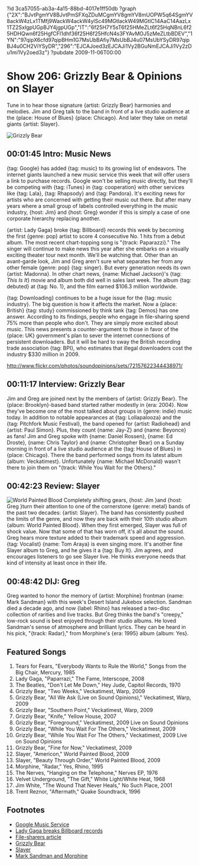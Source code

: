 ?id 3ca57055-ab3a-4a15-88bd-4017e1ff50db
?graph {"2X":"BJvtPgmYV8BJvtPmSFXqZDuMCgmYV8gmYV8mUOPW5q64SgmYV8ackW4zLx1TMfj9WackW4ackW4ylSc49MGtlackW49MGtlC14AaC14AazLx1TZ2SxIgpUGpBJY4jgpUGp","IT":"6f25H7Y5sT6f25HMeZLt6f25HqNBnL6f25HDHQwn6f25HgfCFI1dhf36f25H6f25HfcN4s3FYAvMOJ5zMeZLtbBDEV","1YN":"97qipX6cfd97qipBHm1G7MsUbBAfiy7MsUbBJ4u07MsUbYSyDR97qipBJ4u0CH2ViYSyDR","296":"EJCAJoed3zEJCAJi1Vy2BGuNmEJCAJi1Vy2zDu1mi1Vy2oed3z"}
?pubdate 2009-11-06T00:00

# Show 206: Grizzly Bear & Opinions on Slayer
Tune in to hear those signature {artist: Grizzly Bear} harmonies and melodies. Jim and Greg talk to the band in front of a live studio audience at the {place: House of Blues} {place: Chicago}. And later they take on metal giants {artist: Slayer}.

![Grizzly Bear](https://static.soundopinions.org/images/2009/grizzlybear1.jpg)

## 00:01:45 Intro: Music News
{tag: Google} has added {tag: music} to its growing list of endeavors. The internet giants launched a new music service this week that will offer users a link to purchase records. Google won't be selling music directly, but they'll be competing with {tag: iTunes} in {tag: cooperation} with other services like {tag: Lala}, {tag: Rhapsody} and {tag: Pandora}. It's exciting news for artists who are concerned with getting their music out there. But after many years where a small group of labels controlled everything in the music industry, {host: Jim} and {host: Greg} wonder if this is simply a case of one corporate hierarchy replacing another.

{artist: Lady Gaga} broke {tag: Billboard} records this week by becoming the first {genre: pop} artist to score 4 consecutive No. 1 hits from a debut album. The most recent chart-topping song is "{track: Paparazzi}." The singer will continue to make news this year after she embarks on a visually exciting theater tour next month. We'll be watching that. Other than an avant-garde look, Jim and Greg aren't sure what separates her from any other female {genre: pop} {tag: singer}. But every generation needs its own {artist: Madonna}. In other chart news, {name: Michael Jackson}'s {tag: *This Is It*} movie and album both did well in sales last week. The album {tag: debuted} at {tag: No. 1}, and the film earned $106.3 million worldwide.

{tag: Downloading} continues to be a huge issue for the {tag: music industry}. The big question is how it affects the market. Now a {place: British} {tag: study} commissioned by think tank {tag: Demos} has one answer. According to its findings, people who engage in file-sharing spend 75% more than people who don't. They are simply more excited about music. This news presents a counter-argument to those in favor of the {place: UK} government's plan to sever the internet connections of persistent downloaders. But it will be hard to sway the British recording trade association {tag: BPI}, who estimates that illegal downloaders cost the industry $330 million in 2009.

http://www.flickr.com/photos/soundopinions/sets/72157622344438971/

## 00:11:17 Interview: Grizzly Bear
Jim and Greg are joined next by the members of {artist: Grizzly Bear}. The {place: Brooklyn}-based band started rather modestly in {era: 2004}. Now they've become one of the most talked about groups in {genre: indie} music today. In addition to notable appearances at {tag: Lollapalooza} and the {tag: Pitchfork Music Festival}, the band opened for {artist: Radiohead} and {artist: Paul Simon}. Plus, they count {name: Jay-Z} and {name: Beyonce} as fans! Jim and Greg spoke with {name: Daniel Rossen}, {name: Ed Droste}, {name: Chris Taylor} and {name: Christopher Bear} on a Sunday morning in front of a live studio audience at the {tag: House of Blues} in {place: Chicago}. There the band performed songs from its latest album {album: Veckatimest}. Unfortunately {name: Michael McDonald} wasn't there to join them on "{track: While You Wait for the Others}."

## 00:42:23 Review: Slayer 
![World Painted Blood](https://static.soundopinions.org/assets/206/1YN0.jpg)
Completely shifting gears, {host: Jim }and {host: Greg }turn their attention to one of the cornerstone {genre: metal} bands of the past two decades: {artist: Slayer}. The band has consistently pushed the limits of the genre, and now they are back with their 10th studio album {album: World Painted Blood}. When they first emerged, Slayer was full of shock value. Now that some of that has worn off, it's all about the sound. Greg hears more texture added to their trademark speed and aggression. {tag: Vocalist} {name: Tom Araya} is even singing more. It's another fine Slayer album to Greg, and he gives it a {tag: Buy It}. Jim agrees, and encourages listeners to go see Slayer live. He thinks everyone needs that kind of intensity at least once in their life.

## 00:48:42 DIJ: Greg
Greg wanted to honor the memory of {artist: Morphine} frontman {name: Mark Sandman} with this week's Desert Island Jukebox selection. Sandman died a decade ago, and now {label: Rhino} has released a two-disc collection of rarities and live tracks. But Greg thinks the band's "creepy," low-rock sound is best enjoyed through their studio albums. He loved Sandman's sense of atmosphere and brilliant lyrics. They can be heard in his pick, "{track: Radar}," from Morphine's {era: 1995} album {album: Yes}.

## Featured Songs
1. Tears for Fears, "Everybody Wants to Rule the World," Songs from the Big Chair, Mercury, 1985
2. Lady Gaga, "Paparrazi," The Fame, Interscope, 2008
3. The Beatles, "Don't Let Me Down," Hey Jude, Capitol Records, 1970
4. Grizzly Bear, "Two Weeks," Veckatimest, Warp, 2009
5. Grizzly Bear, "All We Ask (Live on Sound Opinions)," Veckatimest, Warp, 2009 
6. Grizzly Bear, "Southern Point," Veckatimest, Warp, 2009
7. Grizzly Bear, "Knife," Yellow House, 2007
8. Grizzly Bear, "Foreground," Veckatimest, 2009 Live on Sound Opinions
9. Grizzly Bear, "While You Wait For The Others," Veckatimest, 2009
10. Grizzly Bear, "While You Wait For The Others," Veckatimest, 2009 Live on Sound Opinions
11. Grizzly Bear, "Fine for Now," Veckatimest, 2009
12. Slayer, "Americon," World Painted Blood, 2009
13. Slayer, "Beauty Through Order," World Painted Blood, 2009
14. Morphine, "Radar," Yes, Rhino, 1995
15. The Nerves, "Hanging on the Telephone," Nerves EP, 1976
16. Velvet Underground, "The Gift," White Light/White Heat, 1968
17. Jim White, "The Wound That Never Heals," No Such Place, 2001
18. Trent Reznor, "Aftermath," Quake Soundtrack, 1996

## Footnotes 
- [Google Music Service](http://techcrunch.com/2009/10/21/google-music-service-the-screenshots/)
- [Lady Gaga breaks Billboard records](http://www.billboard.com/articles/columns/chart-beat/266834/lady-gaga-billboard-chart-monster#/column/chartbeat/lady-gaga-billboard-chart-monster-1004032726.story0)
- [File-sharers article](http://news.bbc.co.uk/2/hi/technology/8337887.stm)
- [Grizzly Bear](http://grizzly-bear.net/)
- [Slayer](http://www.slayer.net/)
- [Mark Sandman and Morphine](http://www.huffingtonpost.com/tony-sachs/life-after-death-the-lega_b_225352.html)
